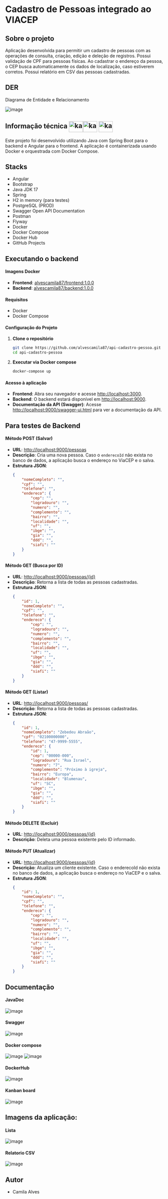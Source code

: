 # Cadastro de Pessoas integrado ao VIACEP

## Sobre o projeto          
Aplicação desenvolvida para permitir um cadastro de pessoas com as operações de consulta, criação, edição e deleção de registros. 
Possui validação de CPF para pessoas físicas.
Ao cadastrar o endereço da pessoa, o CEP busca automaticamente os dados de localização, caso estiverem corretos.
Possui relatório em CSV das pessoas cadastradas.

## DER
Diagrama de Entidade e Relacionamento

![image](https://github.com/user-attachments/assets/04b9292b-660f-482b-a464-90a91986f892)

## Informação técnica <img align="center" alt="karen-java" height="35" width="45" src="https://raw.githubusercontent.com/devicons/devicon/master/icons/java/java-original.svg"><img align="center" alt="karen-spring" height="35" width="45" src="https://raw.githubusercontent.com/devicons/devicon/master/icons/spring/spring-original.svg">             <img align="center" alt="karen-spring" height="35" width="45" img src="https://cdn.jsdelivr.net/gh/devicons/devicon@latest/icons/angularjs/angularjs-original.svg" />
Este projeto foi desenvolvido utilizando Java com Spring Boot para o backend e Angular para o frontend. A aplicação é containerizada usando Docker e orquestrada com Docker Compose.

## Stacks
* Angular
* Bootstrap
* Java JDK 17
* Spring
* H2 in memory (para testes)
* PostgreSQL (PROD)
* Swagger Open API Documentation
* Postman
* Flyway
* Docker 
* Docker Compose
* Docker Hub
* GitHub Projects

## Executando o backend

#### Imagens Docker
- **Frontend**: [alvescamila87/frontend:1.0.0](https://hub.docker.com/r/alvescamila87/frontend)
- **Backend**: [alvescamila87/backend:1.0.0](https://hub.docker.com/r/alvescamila87/backend)

#### Requisitos
- Docker
- Docker Compose

#### Configuração do Projeto

1. **Clone o repositório**

   ```bash
   git clone https://github.com/alvescamila87/api-cadastro-pessoa.git
   cd api-cadastro-pessoa

2. **Executar via Docker compose**

   ```bash
   docker-compose up

#### Acesso à aplicação  
- **Frontend**: Abra seu navegador e acesse [http://localhost:3000](http://localhost:3000).
- **Backend**: O backend estará disponível em [http://localhost:9000](http://localhost:9000).
- **Documentação da API (Swagger)**: Acesse [http://localhost:9000/swagger-ui.html](http://localhost:9000/swagger-ui.html) para ver a documentação da API.

## Para testes de Backend

#### Método POST (Salvar)
- **URL**: [http://localhost:9000/pessoas](http://localhost:9000/pessoas)
- **Descrição**: Cria uma nova pessoa. Caso o `enderecoId` não exista no banco de dados, a aplicação busca o endereço no ViaCEP e o salva.
- **Estrutura JSON**:
  ```json
  {
      "nomeCompleto": "",
      "cpf": "",
      "telefone": "",
      "endereco": {
          "cep": "",
          "logradouro": "",
          "numero": "",
          "complemento": "",
          "bairro": "",
          "localidade": "",
          "uf": "",
          "ibge": "",
          "gia": "",
          "ddd": "",
          "siafi": ""
      }
  }

#### Método GET (Busca por ID)
- **URL**: [http://localhost:9000/pessoas/{id}](http://localhost:9000/pessoas{id})
- **Descrição**: Retorna a lista de todas as pessoas cadastradas.
- **Estrutura JSON**:
  ```json
  {
      "id": 1,
      "nomeCompleto": "",
      "cpf": "",
      "telefone": "",
      "endereco": {
          "cep": "",
          "logradouro": "",
          "numero": "",
          "complemento": "",
          "bairro": "",
          "localidade": "",
          "uf": "",
          "ibge": "",
          "gia": "",
          "ddd": "",
          "siafi": ""
      }
  }

#### Método GET (Listar)
- **URL**: [http://localhost:9000/pessoas/](http://localhost:9000/pessoas)
- **Descrição**: Retorna a lista de todas as pessoas cadastradas.
- **Estrutura JSON**:
  ```json
  {
      "id": 1,
      "nomeCompleto": "Zebedeu Abraão",
      "cpf": "02100000000",
      "telefone": "47-9999-5555",
      "endereco": {
          "id": 1,
          "cep": "00000-000",
          "logradouro": "Rua Israel",
          "numero": "7",
          "complemento": "Próximo à igreja",
          "bairro": "Europa",
          "localidade": "Blumenau",
          "uf": "SC",
          "ibge": "",
          "gia": "",
          "ddd": "",
          "siafi": ""
      }
  }

#### Método DELETE (Excluir)
- **URL**: [http://localhost:9000/pessoas/{id}](http://localhost:9000/pessoas{id})
- **Descrição**: Deleta uma pessoa existente pelo ID informado.
  
#### Método PUT (Atualizar)
- **URL**: [http://localhost:9000/pessoas/{id}](http://localhost:9000/pessoas{id})
- **Descrição**: Atualiza um cliente existente. Caso o enderecoId não exista no banco de dados, a aplicação busca o endereço no ViaCEP e o salva.
- **Estrutura JSON**:
  ```json
  {
      "id": 1,
      "nomeCompleto": "",
      "cpf": "",
      "telefone": "",
      "endereco": {
          "cep": "",
          "logradouro": "",
          "numero": "",
          "complemento": "",
          "bairro": "",
          "localidade": "",
          "uf": "",
          "ibge": "",
          "gia": "",
          "ddd": "",
          "siafi": ""
      }
  }

## Documentação

#### JavaDoc
![image](https://github.com/user-attachments/assets/48981ff8-d8bb-47d5-8b9d-e424638ab199)

#### Swagger
![image](https://github.com/user-attachments/assets/f65f5fab-aec2-46b6-a1d6-83d14dfa5f97)

#### Docker compose 
![image](https://github.com/user-attachments/assets/e0d3b477-0a9b-492d-b88f-c8fecedb1fc6)
![image](https://github.com/user-attachments/assets/fb1a7ba2-5f0a-408b-89fd-7b9a63e3a55b)

#### DockerHub
![image](https://github.com/user-attachments/assets/e8ffc4ed-ee4e-4ba5-8b5e-64fe7505f038)

#### Kanban board
![image](https://github.com/user-attachments/assets/05641bfc-b84b-48b7-a58b-8f765534079a)

## Imagens da aplicação:
#### Lista 
![image](https://github.com/user-attachments/assets/bcddc1e6-ca19-4c21-9ec4-43eafa978d30)

#### Relatorio CSV
![image](https://github.com/user-attachments/assets/5e2bec81-fe95-4c12-95c9-c307f885f8ca)

## Autor
* Camila Alves

